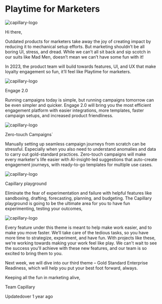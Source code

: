 # Playtime for Marketers

![capillary-logo](https://s3.amazonaws.com/fileservice.in/intouch_creative_assets/b5666955-f237-4355-b708-282cfb56.png)

Hi there,

Outdated products for marketers take away the joy of creating impact by reducing it to mechanical setup efforts. But marketing shouldn’t be all boring UI, stress, and dread. While we can’t all sit back and sip scotch in our suits like Mad Men, doesn’t mean we can’t have some fun with it!

In 2023, the product team will build towards features, UI, and UX that make loyalty engagement so fun, it’ll feel like Playtime for marketers.

![capillary-logo](https://s3.amazonaws.com/fileservice.in/intouch_creative_assets/52526b59-627b-48d8-acfe-29594e64.png)

Engage 2.0

Running campaigns today is simple, but running campaigns tomorrow can be even simpler and quicker. Engage 2.0 will bring you the most efficient engagement platform with easier integrations, more templates, faster campaign setups, and increased product friendliness.

![capillary-logo](https://s3.amazonaws.com/fileservice.in/intouch_creative_assets/fc614223-55b0-4cb1-9f48-0a6c7078.png)

Zero-touch Campaigns`

Manually setting up seamless campaign journeys from scratch can be stressful. Especially when you also need to understand anomalies and data to carry out gold-standard practices. 
Zero-touch campaigns will make every marketer's life easier with AI-insight-led suggestions that auto-create engagement journeys, with ready-to-go templates for multiple use cases.

![capillary-logo](https://s3.amazonaws.com/fileservice.in/intouch_creative_assets/b34aa9a5-3bd9-4851-81a4-e9ff21ae.png)

Capillary playground

Eliminate the fear of experimentation and failure with helpful features like sandboxing, drafting, forecasting, planning, and budgeting. The Capillary playground is going to be the ultimate area for you to have fun experimenting, testing your outcomes,

![capillary-logo](https://s3.amazonaws.com/fileservice.in/intouch_creative_assets/9355c12c-66fb-4686-8821-e055fe77.png)

Every feature under this theme is meant to help make work easier, and to make you move faster. We’ll take care of the tedious tasks, so you have more time to strategize, experiment, and have fun. With projects like these, we’re working towards making your work feel like play. We can't wait to see the success you'll achieve with these new features, and our team is so excited to bring them to you.

Next week, we will dive into our third theme – Gold Standard Enterprise Readiness, which will help you put your best foot forward, always.

Keeping all the fun in marketing alive,

Team Capillary

Updatedover 1 year ago